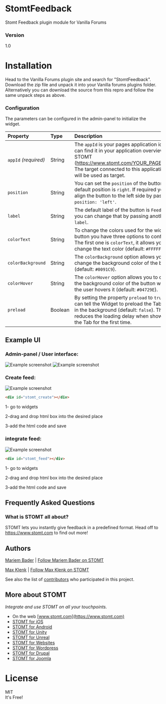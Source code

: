 # StomtFeedback
Stomt Feedback plugin module for Vanilla Forums

### Version
1.0

# Installation
Head to the Vanilla Forums plugin site and search for "StomtFeedback". Download the zip file and unpack it into your Vanilla forums plugins folder.  
Alternatively you can download the source from this repro and follow the same unpack steps as above.

### Configuration

The parameters can be configured in the admin-panel to initialize the widget.

| Property | Type | Description |
| :--- | :--- | :--- |
| `appId` _(required)_ | String | The `appId` is your pages application id. You can find it in your application overview in STOMT (https://www.stomt.com/YOUR_PAGE/apps). The target connected to this application id will be used as target. |
| `position` | String | You can set the `position` of the button, the default position is `right`. If required you can align the button to the left side by passing `position: 'left'`. |
| `label` | String | The default label of the button is `Feedback`, you can change that by passing another `label`. |
| `colorText` | String | To change the colors used for the widget button you have three options to configure. The first one is `colorText`, it allows you to change the text color (default: `#FFFFFF`). |
| `colorBackground` | String | The `colorBackground` option allows you to change the background color of the button (default: `#0091C9`). |
| `colorHover` | String | The `colorHover` option allows you to change the background color of the button when the user hovers it (default: `#04729E`). |
| `preload` | Boolean | By setting the property `preload` to `true`, you can tell the Widget to preload the Tab iframe in the background (default: `false`). This reduces the loading delay when showing the Tab for the first time. |

## Example UI

### Admin-panel / User interface:
![Example screenshot](https://i.imgur.com/SukSxyw.png)
![Example screenshot](https://i.imgur.com/wfUFCi4.png)

### Create feed:
![Example screenshot](https://i.imgur.com/Zzloxcz.png)


```html
<div id="stomt_create"></div>
```
1- go to widgets

2-drag and drop html box into the desired place

3-add the html code and save

### integrate feed:
![Example screenshot](https://i.imgur.com/jynhpiE.png)


```html
<div id="stomt_feed"></div>
```



1- go to widgets

2-drag and drop html box into the desired place

3-add the html code and save

## Frequently Asked Questions

### What is STOMT all about?

STOMT lets you instantly give feedback in a predefined format. Head off to https://www.stomt.com to find out more!


## Authors

[Mariem Bader](https://github.com/mariembader123) | [Follow Mariem Bader on STOMT](https://www.stomt.com/mariem-bader)

[Max Klenk](https://github.com/maxklenk) | [Follow Max Klenk on STOMT](https://www.stomt.com/max-klenk)

See also the list of [contributors](https://github.com/stomt/stomt-nodebb-extension/contributors) who participated in this project.


## More about STOMT

*Integrate and use STOMT on all your touchpoints.*

* On the web [www.stomt.com](https://www.stomt.com)
* [STOMT for iOS](http://stomt.co/ios)
* [STOMT for Android](http://stomt.co/android)
* [STOMT for Unity](http://stomt.co/unity)
* [STOMT for Unreal](http://stomt.co/unreal)
* [STOMT for Websites](http://stomt.co/web)
* [STOMT for Wordpress](http://stomt.co/wordpress)
* [STOMT for Drupal](http://stomt.co/drupal)
* [STOMT for Joomla](http://stomt.co/joomla)

# License
MIT  
It's Free!
